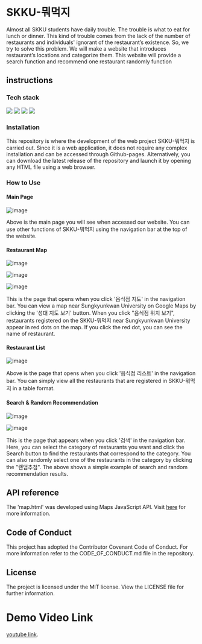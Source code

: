 # SKKU-뭐먹지

Almost all SKKU students have daily trouble. The trouble is what to eat for lunch or dinner. This kind of trouble comes from the lack of the number of restaurants and individuals' ignorant of the restaurant’s existence. So, we try to solve this problem.
We will make a website that introduces restaurant’s locations and categorize them. This website will provide a search function and recommend one restaurant randomly function

## instructions

### Tech stack

<img src="https://img.shields.io/badge/Django-092E20?style=flat&logo=Django&logoColor=white"/>
<img src="https://img.shields.io/badge/HTML5-E34F26?style=flat&logo=HTML5&logoColor=white"/>
<img src="https://img.shields.io/badge/CSS3-1572B6?style=flat&logo=CSS3&logoColor=white"/>
<img src="https://img.shields.io/badge/Firebase-FFCA28?style=flat&logo=Firebase&logoColor=white"/>

### Installation

This repository is where the development of the web project SKKU-뭐먹지 is carried out. Since it is a web application, it does not require any complex installation and can be accessed through Github-pages. Alternatively, you can download the latest release of the repository and launch it by opening any HTML file using a web browser.

### How to Use

#### Main Page

![image](https://user-images.githubusercontent.com/50349104/119182093-75006200-baad-11eb-806b-0950eeba606b.png)

Above is the main page you will see when accessed our website. You can use other functions of SKKU-뭐먹지 using the navigation bar at the top of the website.

#### Restaurant Map

![image](https://user-images.githubusercontent.com/50349104/119182527-fb1ca880-baad-11eb-9774-2d5d6307bf08.png)

![image](https://user-images.githubusercontent.com/50349104/119183073-8d24b100-baae-11eb-953a-f3c7f6bd0f60.png)

![image](https://user-images.githubusercontent.com/50349104/119183157-a75e8f00-baae-11eb-858c-2de90f34fee6.png)

This is the page that opens when you click '음식점 지도' in the navigation bar. You can view a map near Sungkyunkwan University on Google Maps by clicking the '성대 지도 보기' button. When you click "음식점 위치 보기", restaurants registered on the SKKU-뭐먹지 near Sungkyunkwan University appear in red dots on the map. If you click the red dot, you can see the name of restaurant.

#### Restaurant List

![image](https://user-images.githubusercontent.com/50349104/119184450-5b144e80-bab0-11eb-9797-46a0febe41ba.png)

Above is the page that opens when you click '음식점 리스트' in the navigation bar. You can simply view all the restaurants that are registered in SKKU-뭐먹지 in a table format.

#### Search & Random Recommendation

![image](https://user-images.githubusercontent.com/50349104/119183455-150abb00-baaf-11eb-83c0-3bbe3b4fd62a.png)

![image](https://user-images.githubusercontent.com/50349104/119183511-2653c780-baaf-11eb-8cfb-2ef19b1ca421.png)

This is the page that appears when you click '검색' in the navigation bar. Here, you can select the category of restaurants you want and click the Search button to find the restaurants that correspond to the category. You can also randomly select one of the restaurants in the category by clicking the "랜덤추첨". The above shows a simple example of search and random recommendation results.

## API reference

The 'map.html' was developed using Maps JavaScript API. Visit [here](https://cloud.google.com/maps-platform/) for more information.

## Code of Conduct

This project has adopted the Contributor Covenant Code of Conduct. For more information refer to the CODE_OF_CONDUCT.md file in the repository.

## License

The project is licensed under the MIT license. View the LICENSE file for further information.

# Demo Video Link

[youtube link](https://youtu.be/G2RCPNLwrGg).
